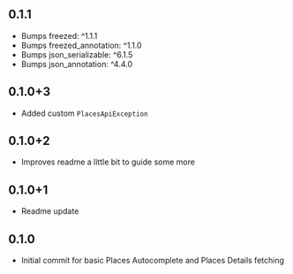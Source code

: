 ## 0.1.1

- Bumps freezed: ^1.1.1
- Bumps freezed_annotation: ^1.1.0
- Bumps json_serializable: ^6.1.5
- Bumps json_annotation: ^4.4.0

## 0.1.0+3

- Added custom `PlacesApiException`

## 0.1.0+2

- Improves readme a little bit to guide some more

## 0.1.0+1

- Readme update

## 0.1.0

- Initial commit for basic Places Autocomplete and Places Details fetching
